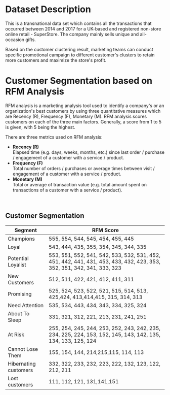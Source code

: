# Dataset Description
This is a transnational data set which contains all the transactions that occurred between 2014 and 2017 for a UK-based and registered non-store online retail - SuperStore. The company mainly sells unique and all-occasion gifts.
<br>

Based on the customer clustering result, marketing teams can conduct specific promotional campaign to different customer's clusters to retain more customers and maximize the store's profit.
<br>


# Customer Segmentation based on RFM Analysis
RFM analysis is a marketing analysis tool used to identify a company's or an organization's best customers by using three quantitative measures  which are Recency (R), Frequency (F), Monetary (M). RFM analysis scores customers on each of the three main factors. Generally, a score from 1 to 5 is given, with 5 being the highest.
<br>

There are three metrics used on RFM analysis:

* **Recency (R)** <br>
   Elapsed time (e.g. days, weeks, months, etc.) since last order / purchase / engagement of a customer with a service / product.
* **Frequency (F)** <br>
  Total number of orders / purchases or average times between visit / engagement of a customer with a service / product.
* **Monetary (M)** <br>
  Total or average of transaction value (e.g. total amount spent on transactions of a customer with a service / product).
<br>

## Customer Segmentation
  
| Segment | RFM Score |
| ----------- | ----------- |
| Champions | 555, 554, 544, 545, 454, 455, 445 |
| Loyal | 543, 444, 435, 355, 354, 345, 344, 335 |
| Potential Loyalist |	553, 551, 552, 541, 542, 533, 532, 531, 452, 451, 442, 441, 431, 453, 433, 432, 423, 353, 352, 351, 342, 341, 333, 323 |
| New Customers |	512, 511, 422, 421, 412, 411, 311 |
| Promising |	525, 524, 523, 522, 521, 515, 514, 513, 425,424, 413,414,415, 315, 314, 313 |
| Need Attention |	535, 534, 443, 434, 343, 334, 325, 324 |
| About To Sleep |	331, 321, 312, 221, 213, 231, 241, 251 |
| At Risk |	255, 254, 245, 244, 253, 252, 243, 242, 235, 234, 225, 224, 153, 152, 145, 143, 142, 135, 134, 133, 125, 124 |
| Cannot Lose Them |	155, 154, 144, 214,215,115, 114, 113 |
| Hibernating customers | 332, 322, 233, 232, 223, 222, 132, 123, 122, 212, 211 |
| Lost customers |	111, 112, 121, 131,141,151 |




